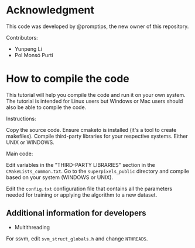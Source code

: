 # Acknowledgment #

This code was developed by @promptips, the new owner of this repository.

Contributors:

- Yunpeng Li
- Pol Monsó Purtí

# How to compile the code #

This tutorial will help you compile the code and run it on your own system. The tutorial is intended for Linux users but Windows or Mac users should also be able to compile the code.

Instructions:

Copy the source code.
Ensure cmaketo is installed (it's a tool to create makefiles).
Compile third-party libraries for your respective systems. Either UNIX or WINDOWS.

Main code:

Edit variables in the "THIRD-PARTY LIBRARIES" section in the `CMakeLists_common.txt`.
Go to the `superpixels_public` directory and compile based on your system (WINDOWS or UNIX).

Edit the `config.txt` configuration file that contains all the parameters needed for training or applying the algorithm to a new dataset.

## Additional information for developers ##

- Multithreading

For ssvm, edit `svm_struct_globals.h` and change `NTHREADS`.